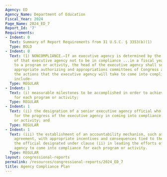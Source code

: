 ```yaml
---
Agency: ED
Agency_Name: Department of Education
Fiscal_Year: 2024
Page_Name: 2024_ED_7
Report_Id: '7'
Requirements:
- Indent: 0
  Text: Summary of Report Requirements from 31 U.S.C. § 3353(b)(1)
  Type: BOLD
- Indent: 0
  Text: (1) NONCOMPLIANCE.—If an executive agency is determined by the Inspector General
    of that executive agency not to be in compliance ...in a fiscal year with respect
    to a program or activity, the head of the executive agency shall submit to the
    appropriate authorizing and appropriations committees of Congress a plan describing
    the actions that the executive agency will take to come into compliance. The plan...shall
    include—
  Type: REGULAR
- Indent: 1
  Text: (i) measurable milestones to be accomplished in order to achieve compliance
    for each program or activity;
  Type: REGULAR
- Indent: 1
  Text: (ii) the designation of a senior executive agency official who shall be accountable
    for the progress of the executive agency in coming into compliance for each program
    or activity; and
  Type: REGULAR
- Indent: 1
  Text: (iii) the establishment of an accountability mechanism, such as a performance
    agreement, with appropriate incentives and consequences tied to the success of
    the official designated under clause (ii) in leading the efforts of the executive
    agency to come into compliance for each program or activity.
  Type: REGULAR
layout: congressional-reports
permalink: /resources/congressional-reports/2024_ED_7
title: Agency Compliance Plan
---
```


